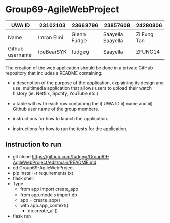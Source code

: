 # Group69-AgileWebProject
|       UWA ID       |       23102103      |      23668796       |        23857608         |      24280806         |
|--------------------|---------------------|---------------------|-------------------------|-----------------------|
|       Name         |      Imran Elmi     |     Glenn Fudge     |    Saayella Saayella    |     Zi Fung Tan       |
|  Github username   |      IceBearSYK     |       fudgeg        |        Saayella         |     ZFUNG14           |


The creation of the web application should be done in a private GitHub repository that includes a README containing:
  - a description of the purpose of the application, explaining its design and use.
    multimedia application that allows users to upload their watch history (ie. Netflix, Spotify, YouTube etc.)

  - a table with with each row containing the i) UWA ID ii) name and iii) Github user name of the group members.
  
  - instructions for how to launch the application.
  
  - instructions for how to run the tests for the application.


## Instruction to run
- git clone https://github.com/fudgeg/Group69-AgileWebProject/edit/main/README.md
- cd Group69-AgileWebProject
- pip install -r requirements.txt
- flask shell
- Type
  - from app import create_app
  - from app.models import db
  - app = create_app()
  - with app.app_context():
    - db.create_all()
- flask run

